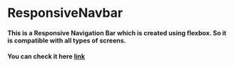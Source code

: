 # ResponsiveNavbar

#### This is a Responsive Navigation Bar which is created using flexbox. So it is compatible with all types of screens. 
#### You can check it here <a href="https://20481a1219.github.io/ResponsiveNavbar/">link</a>
